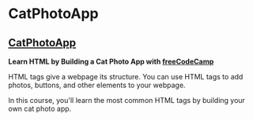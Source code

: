 # CatPhotoApp

<h2>
  <a target="_blank" href="https://teoptl.github.io/CatPhotoApp">CatPhotoApp</a>
</h2>

<strong>Learn HTML by Building a Cat Photo App with <a target="_blank" href="https://freecodecamp.org">freeCodeCamp</a></strong>

HTML tags give a webpage its structure. You can use HTML tags to add photos, buttons, and other elements to your webpage.

In this course, you'll learn the most common HTML tags by building your own cat photo app.
